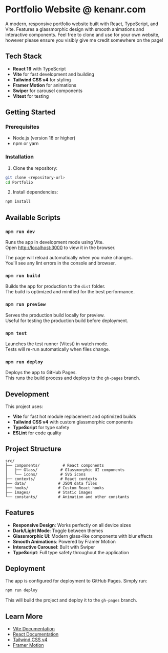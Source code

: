 # Portfolio Website @ kenanr.com

A modern, responsive portfolio website built with React, TypeScript, and Vite. Features a glassmorphic design with smooth animations and interactive components. Feel free to clone and use for your own website, however please ensure you visibly give me credit somewhere on the page!

## Tech Stack

- **React 19** with TypeScript
- **Vite** for fast development and building
- **Tailwind CSS v4** for styling
- **Framer Motion** for animations
- **Swiper** for carousel components
- **Vitest** for testing

## Getting Started

### Prerequisites

- Node.js (version 18 or higher)
- npm or yarn

### Installation

1. Clone the repository:
```bash
git clone <repository-url>
cd Portfolio
```

2. Install dependencies:
```bash
npm install
```

## Available Scripts

### `npm run dev`

Runs the app in development mode using Vite.<br />
Open [http://localhost:3000](http://localhost:3000) to view it in the browser.

The page will reload automatically when you make changes.<br />
You'll see any lint errors in the console and browser.

### `npm run build`

Builds the app for production to the `dist` folder.<br />
The build is optimized and minified for the best performance.

### `npm run preview`

Serves the production build locally for preview.<br />
Useful for testing the production build before deployment.

### `npm test`

Launches the test runner (Vitest) in watch mode.<br />
Tests will re-run automatically when files change.

### `npm run deploy`

Deploys the app to GitHub Pages.<br />
This runs the build process and deploys to the `gh-pages` branch.

## Development

This project uses:
- **Vite** for fast hot module replacement and optimized builds
- **Tailwind CSS v4** with custom glassmorphic components
- **TypeScript** for type safety
- **ESLint** for code quality

## Project Structure

```
src/
├── components/          # React components
│   ├── Glass/          # Glassmorphic UI components
│   └── icons/          # SVG icons
├── contexts/           # React contexts
├── data/              # JSON data files
├── hooks/             # Custom React hooks
├── images/            # Static images
└── constants/         # Animation and other constants
```

## Features

- **Responsive Design**: Works perfectly on all device sizes
- **Dark/Light Mode**: Toggle between themes
- **Glassmorphic UI**: Modern glass-like components with blur effects
- **Smooth Animations**: Powered by Framer Motion
- **Interactive Carousel**: Built with Swiper
- **TypeScript**: Full type safety throughout the application

## Deployment

The app is configured for deployment to GitHub Pages. Simply run:

```bash
npm run deploy
```

This will build the project and deploy it to the `gh-pages` branch.

## Learn More

- [Vite Documentation](https://vitejs.dev/)
- [React Documentation](https://reactjs.org/)
- [Tailwind CSS v4](https://tailwindcss.com/)
- [Framer Motion](https://www.framer.com/motion/)
